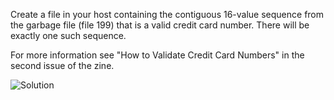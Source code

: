 Create a file in your host containing the contiguous 16-value sequence from the garbage file (file 199) that is a valid credit card number. There will be exactly one such sequence.

For more information see "How to Validate Credit Card Numbers" in the second issue of the zine.

![Solution](https://github.com/shaisimel/Exapunks/blob/master/Solutions/30%20-%20Holman%20Dynamics/EXAPUNKS%20-%20Holman%20Dynamics%20(4137%2C%20133%2C%203%2C%202019-02-15-11-39-11).gif)
